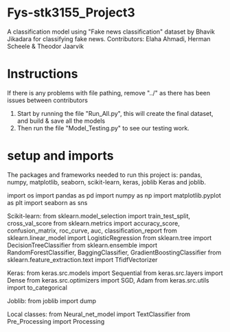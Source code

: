 # Fys-stk3155_Project3
A classification model using "Fake news classification" dataset by
Bhavik Jikadara for classifying fake news. Contributors: Elaha Ahmadi, Herman Scheele & Theodor Jaarvik


# Instructions 

If there is any problems with file pathing, remove "../" as there has been issues between contributors

1. Start by running the file "Run_All.py", this will create the final dataset, and build & save all the models
2. Then run the file "Model_Testing.py" to see our testing work.

# setup and imports
The packages and frameworks needed to run this project is: pandas, numpy, matplotlib, seaborn, scikit-learn, keras, joblib
Keras and joblib.

import os
import pandas as pd
import numpy as np
import matplotlib.pyplot as plt
import seaborn as sns

Scikit-learn:
from sklearn.model_selection import train_test_split, cross_val_score
from sklearn.metrics import accuracy_score, confusion_matrix, roc_curve, auc, classification_report
from sklearn.linear_model import LogisticRegression
from sklearn.tree import DecisionTreeClassifier
from sklearn.ensemble import RandomForestClassifier, BaggingClassifier, GradientBoostingClassifier
from sklearn.feature_extraction.text import TfidfVectorizer

Keras:
from keras.src.models import Sequential
from keras.src.layers import Dense
from keras.src.optimizers import SGD, Adam
from keras.src.utils import to_categorical

Joblib:
from joblib import dump

Local classes:
from Neural_net_model import TextClassifier
from Pre_Processing import Processing

